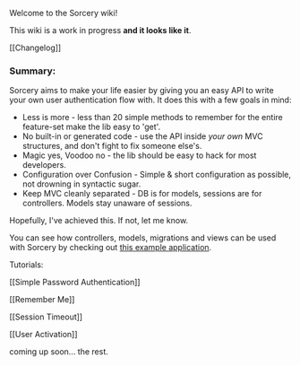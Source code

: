 Welcome to the Sorcery wiki!

This wiki is a work in progress **and it looks like it**.


[[Changelog]]


### Summary:


Sorcery aims to make your life easier by giving you an easy API to write your own user authentication flow with.
It does this with a few goals in mind:

* Less is more - less than 20 simple methods to remember for the entire feature-set make the lib easy to 'get'.
* No built-in or generated code - use the API inside *your own* MVC structures, and don't fight to fix someone else's.
* Magic yes, Voodoo no - the lib should be easy to hack for most developers.
* Configuration over Confusion - Simple & short configuration as possible, not drowning in syntactic sugar.
* Keep MVC cleanly separated - DB is for models, sessions are for controllers. Models stay unaware of sessions.



Hopefully, I've achieved this. If not, let me know.

 

You can see how controllers, models, migrations and views can be used with Sorcery by checking out [this example application](https://github.com/NoamB/sorcery-example-app).

Tutorials:

[[Simple Password Authentication]]

[[Remember Me]]

[[Session Timeout]]

[[User Activation]]

coming up soon... the rest.